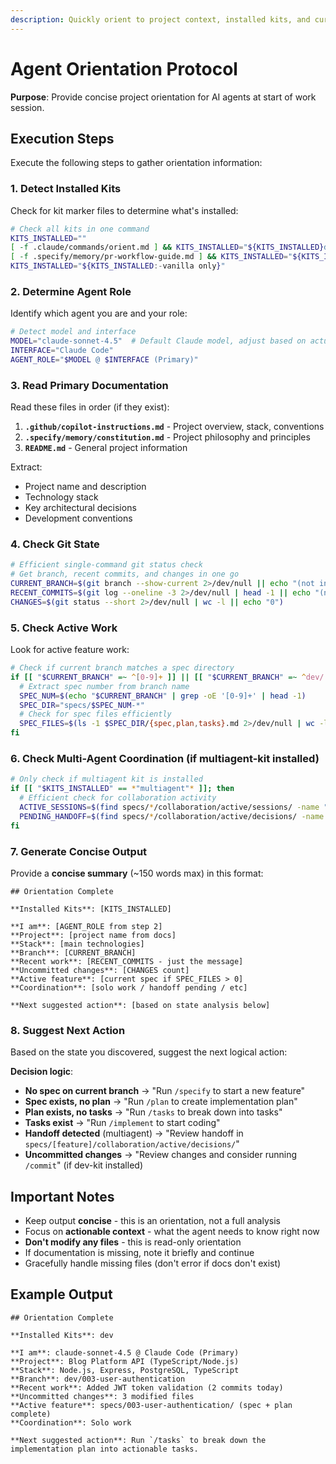 ```yaml
---
description: Quickly orient to project context, installed kits, and current state
---
```


# Agent Orientation Protocol

**Purpose**: Provide concise project orientation for AI agents at start of work session.

## Execution Steps

Execute the following steps to gather orientation information:

### 1. Detect Installed Kits

Check for kit marker files to determine what's installed:

```bash
# Check all kits in one command
KITS_INSTALLED=""
[ -f .claude/commands/orient.md ] && KITS_INSTALLED="${KITS_INSTALLED}dev "
[ -f .specify/memory/pr-workflow-guide.md ] && KITS_INSTALLED="${KITS_INSTALLED}multiagent "
KITS_INSTALLED="${KITS_INSTALLED:-vanilla only}"
```

### 2. Determine Agent Role

Identify which agent you are and your role:

```bash
# Detect model and interface
MODEL="claude-sonnet-4.5"  # Default Claude model, adjust based on actual model used
INTERFACE="Claude Code"
AGENT_ROLE="$MODEL @ $INTERFACE (Primary)"
```

### 3. Read Primary Documentation

Read these files in order (if they exist):

1. **`.github/copilot-instructions.md`** - Project overview, stack, conventions
2. **`.specify/memory/constitution.md`** - Project philosophy and principles
3. **`README.md`** - General project information

Extract:
- Project name and description
- Technology stack
- Key architectural decisions
- Development conventions

### 4. Check Git State

```bash
# Efficient single-command git status check
# Get branch, recent commits, and changes in one go
CURRENT_BRANCH=$(git branch --show-current 2>/dev/null || echo "(not in git repo)")
RECENT_COMMITS=$(git log --oneline -3 2>/dev/null | head -1 || echo "(no commits)")
CHANGES=$(git status --short 2>/dev/null | wc -l || echo "0")
```

### 5. Check Active Work

Look for active feature work:

```bash
# Check if current branch matches a spec directory
if [[ "$CURRENT_BRANCH" =~ ^[0-9]+ ]] || [[ "$CURRENT_BRANCH" =~ ^dev/[0-9]+ ]]; then
  # Extract spec number from branch name
  SPEC_NUM=$(echo "$CURRENT_BRANCH" | grep -oE '[0-9]+' | head -1)
  SPEC_DIR="specs/$SPEC_NUM-*"
  # Check for spec files efficiently
  SPEC_FILES=$(ls -1 $SPEC_DIR/{spec,plan,tasks}.md 2>/dev/null | wc -l)
fi
```

### 6. Check Multi-Agent Coordination (if multiagent-kit installed)

```bash
# Only check if multiagent kit is installed
if [[ "$KITS_INSTALLED" == *"multiagent"* ]]; then
  # Efficient check for collaboration activity
  ACTIVE_SESSIONS=$(find specs/*/collaboration/active/sessions/ -name "*.md" 2>/dev/null | wc -l)
  PENDING_HANDOFF=$(find specs/*/collaboration/active/decisions/ -name "handoff-*.md" 2>/dev/null | head -1)
fi
```

### 7. Generate Concise Output

Provide a **concise summary** (~150 words max) in this format:

```
## Orientation Complete

**Installed Kits**: [KITS_INSTALLED]

**I am**: [AGENT_ROLE from step 2]
**Project**: [project name from docs]
**Stack**: [main technologies]
**Branch**: [CURRENT_BRANCH]
**Recent work**: [RECENT_COMMITS - just the message]
**Uncommitted changes**: [CHANGES count]
**Active feature**: [current spec if SPEC_FILES > 0]
**Coordination**: [solo work / handoff pending / etc]

**Next suggested action**: [based on state analysis below]
```

### 8. Suggest Next Action

Based on the state you discovered, suggest the next logical action:

**Decision logic**:

- **No spec on current branch** → "Run `/specify` to start a new feature"
- **Spec exists, no plan** → "Run `/plan` to create implementation plan"
- **Plan exists, no tasks** → "Run `/tasks` to break down into tasks"
- **Tasks exist** → "Run `/implement` to start coding"
- **Handoff detected** (multiagent) → "Review handoff in `specs/[feature]/collaboration/active/decisions/`"
- **Uncommitted changes** → "Review changes and consider running `/commit`" (if dev-kit installed)

## Important Notes

- Keep output **concise** - this is an orientation, not a full analysis
- Focus on **actionable context** - what the agent needs to know right now
- **Don't modify any files** - this is read-only orientation
- If documentation is missing, note it briefly and continue
- Gracefully handle missing files (don't error if docs don't exist)

## Example Output

```
## Orientation Complete

**Installed Kits**: dev

**I am**: claude-sonnet-4.5 @ Claude Code (Primary)
**Project**: Blog Platform API (TypeScript/Node.js)
**Stack**: Node.js, Express, PostgreSQL, TypeScript
**Branch**: dev/003-user-authentication
**Recent work**: Added JWT token validation (2 commits today)
**Uncommitted changes**: 3 modified files
**Active feature**: specs/003-user-authentication/ (spec + plan complete)
**Coordination**: Solo work

**Next suggested action**: Run `/tasks` to break down the implementation plan into actionable tasks.
```
